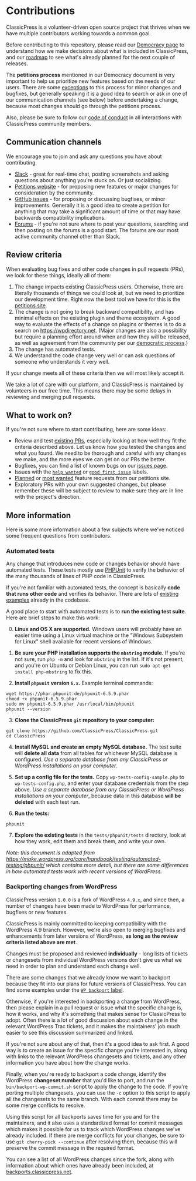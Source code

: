 # Contributions

ClassicPress is a volunteer-driven open source project that thrives when we have multiple contributors working towards a common goal.

Before contributing to this repository, please read our [Democracy page](https://www.classicpress.net/democracy/) to understand how we make decisions about what is included in ClassicPress, and our [roadmap](https://www.classicpress.net/roadmap/) to see what's already planned for the next couple of releases.

The **petitions process** mentioned in our Democracy document is very important to help us prioritize new features based on the needs of our users. There are some [exceptions](https://www.classicpress.net/democracy/#democracy-exceptions) to this process for minor changes and bugfixes, but generally speaking it is a good idea to search or ask in one of our communication channels (see below) before undertaking a change, because most changes should go through the petitions process.

Also, please be sure to follow our [code of conduct](https://www.classicpress.net/democracy/#democracy-conduct) in all interactions with ClassicPress community members.

## Communication channels

We encourage you to join and ask any questions you have about contributing.

- [Slack](https://www.classicpress.net/join-slack/) - great for real-time chat, posting screenshots and asking questions about anything you're stuck on. Or just socializing.
- [Petitions website](https://petitions.classicpress.net/) - for proposing new features or major changes for consideration by the community.
- [GitHub issues](https://github.com/ClassicPress/ClassicPress/issues) - for proposing or discussing bugfixes, or minor improvements. Generally it is a good idea to create a petition for anything that may take a significant amount of time or that may have backwards compatibility implications.
- [Forums](https://forums.classicpress.net/) - if you're not sure where to post your questions, searching and then posting on the forums is a good start. The forums are our most active community channel other than Slack.

## Review criteria

When evaluating bug fixes and other code changes in pull requests (PRs), we look for these things, ideally all of them:

  1. The change impacts existing ClassicPress users. Otherwise, there are literally thousands of things we could look at, but we need to prioritize our development time. Right now the best tool we have for this is the [petitions site](https://petitions.classicpress.net/).
  2. The change is not going to break backward compatibility, and has minimal effects on the existing plugin and theme ecosystem. A good way to evaluate the effects of a change on plugins or themes is to do a search on https://wpdirectory.net. (Major changes are also a possibility but require a planning effort around when and how they will be released, as well as agreement from the community per our [democratic process](https://www.classicpress.net/democracy/).)
  3. The change has automated tests.
  4. We understand the code change very well or can ask questions of someone who understands it very well.

If your change meets all of these criteria then we will most likely accept it.

We take a lot of care with our platform, and ClassicPress is maintained by volunteers in our free time. This means there may be some delays in reviewing and merging pull requests.

## What to work on?

If you're not sure where to start contributing, here are some ideas:

  - Review and test [existing PRs](https://github.com/ClassicPress/ClassicPress/pulls), especially looking at how well they fit the criteria described above. Let us know how you tested the changes and what you found. We need to be thorough and careful with any changes we make, and the more eyes we can get on our PRs the better.
  - Bugfixes, you can find a list of known bugs on our [issues page](https://github.com/ClassicPress/ClassicPress/issues).
  - Issues with the [`help wanted`](https://github.com/ClassicPress/ClassicPress/labels/help%20wanted) or [`good first issue`](https://github.com/ClassicPress/ClassicPress/labels/good%20first%20issue) labels.
  - [Planned](https://petitions.classicpress.net/?view=planned) or [most wanted](https://petitions.classicpress.net/?view=most-wanted) feature requests from our petitions site.
  - Exploratory PRs with your own suggested changes, but please remember these will be subject to review to make sure they are in line with the project's direction.

## More information

Here is some more information about a few subjects where we've noticed some frequent questions from contributors.

### Automated tests

Any change that introduces new code or changes behavior should have automated tests. These tests mostly use [PHPUnit](https://phpunit.de/) to verify the behavior of the many thousands of lines of PHP code in ClassicPress.

If you're not familiar with automated tests, the concept is basically **code that runs other code** and verifies its behavior. There are lots of [existing examples](https://github.com/ClassicPress/ClassicPress/tree/develop/tests/phpunit/tests) already in the codebase.

A good place to start with automated tests is to **run the existing test suite**. Here are brief steps to make this work:

0. **Linux and OS X are supported.** Windows users will probably have an easier time using a Linux virtual machine or the "Windows Subsystem for Linux" shell available for recent versions of Windows.

1. **Be sure your PHP installation supports the `mbstring` module.** If you're not sure, run `php -m` and look for `mbstring` in the list. If it's not present, and you're on Ubuntu or Debian Linux, you can run `sudo apt-get install php-mbstring` to fix this.

2. **Install `phpunit` version `6.x`.** Example terminal commands:

```
wget https://phar.phpunit.de/phpunit-6.5.9.phar
chmod +x phpunit-6.5.9.phar
sudo mv phpunit-6.5.9.phar /usr/local/bin/phpunit
phpunit --version
```

3. **Clone the ClassicPress `git` repository to your computer:**

```
git clone https://github.com/ClassicPress/ClassicPress.git
cd ClassicPress
```

4. **Install MySQL and create an empty MySQL database.** The test suite will **delete all data** from all tables for whichever MySQL database is configured. *Use a separate database from any ClassicPress or WordPress installations on your computer*.

5. **Set up a config file for the tests.** Copy `wp-tests-config-sample.php` to `wp-tests-config.php`, and enter your database credentials from the step above. *Use a separate database from any ClassicPress or WordPress installations on your computer*, because data in this database **will be deleted** with each test run.

6. **Run the tests:**

```
phpunit
```

7. **Explore the existing tests** in the `tests/phpunit/tests` directory, look at how they work, edit them and break them, and write your own.

_Note: this document is adapted from https://make.wordpress.org/core/handbook/testing/automated-testing/phpunit/ which contains more detail, but there are some differences in how automated tests work with recent versions of WordPress._

### Backporting changes from WordPress

ClassicPress version `1.0.0` is a fork of WordPress `4.9.x`, and since then, a number of changes have been made to WordPress for performance, bugfixes or new features.

ClassicPress is mainly committed to keeping compatibility with the WordPress 4.9 branch. However, we're also open to merging bugfixes and enhancements from later versions of WordPress, **as long as the review criteria listed above are met**.

Changes must be proposed and reviewed **individually** - long lists of tickets or changesets from individual WordPress versions don't give us what we need in order to plan and understand each change well.

There are some changes that we already know we want to backport because they fit into our plans for future versions of ClassicPress. You can find some examples under the [`WP backport` label](https://github.com/ClassicPress/ClassicPress/labels/WP%20backport).

Otherwise, if you're interested in backporting a change from WordPress, then please explain in a pull request or issue what the specific change is, how it works, and why it's something that makes sense for ClassicPress to adopt. Often there is a lot of good discussion about each change in the relevant WordPress Trac tickets, and it makes the maintainers' job much easier to see this discussion summarized and linked.

If you're not sure about any of that, then it's a good idea to ask first. A good way is to create an issue for the specific change you're interested in, along with links to the relevant WordPress changesets and tickets, and any other information you have about how the change works.

Finally, when you're ready to backport a code change, identify the WordPress **changeset number** that you'd like to port, and run the `bin/backport-wp-commit.sh` script to apply the change to the code. If you're porting multiple changesets, you can use the `-c` option to this script to apply all the changesets to the same branch. With each commit there may be some merge conflicts to resolve.

Using this script for all backports saves time for you and for the maintainers, and it also uses a standardized format for commit messages which makes it possible for us to track which WordPress changes we've already included. If there are merge conflicts for your changes, be sure to use `git cherry-pick --continue` after resolving them, because this will preserve the commit message in the required format.

You can see a list of all WordPress changes since the fork, along with information about which ones have already been included, at [backports.classicpress.net](https://backports.classicpress.net).
